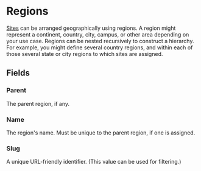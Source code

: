 # Regions

[Sites](./site.md) can be arranged geographically using regions. A region might represent a continent, country, city, campus, or other area depending on your use case. Regions can be nested recursively to construct a hierarchy. For example, you might define several country regions, and within each of those several state or city regions to which sites are assigned.

## Fields

### Parent

The parent region, if any.

### Name

The region's name. Must be unique to the parent region, if one is assigned.

### Slug

A unique URL-friendly identifier. (This value can be used for filtering.)
